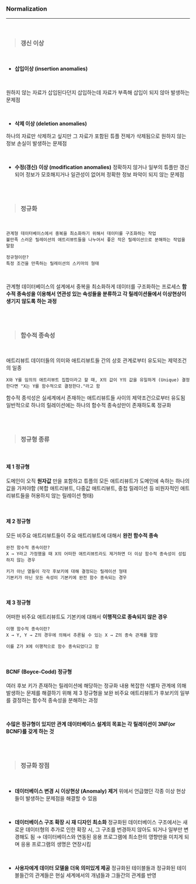 ### Normalization
---

<br>

>### __갱신 이상__

<br>

- __삽입이상 (insertion anomalies)__

<br>

원하지 않는 자료가 삽입된다던지 삽입하는데 자료가 부족해 삽입이 되지 않아 발생하는 문제점

<br>

- __삭제 이상 (deletion anomalies)__

하나의 자료만 삭제하고 싶지만 그 자료가 포함된 튜플 전체가 삭제됨으로 원하지 않는 정보 손실이 발생하는 문제점

<br>

- __수정(갱신) 이상 (modification anomalies)__
정확하지 않거나 일부의 튜플만 갱신되어 정보가 모호해지거나 일관성이 없어져 정확한 정보 파악이 되지 않는 문제점

<br><br>

>### __정규화__

<br>

~~~
관계형 데이터베이스에서 중복을 최소화하기 위해서 데이터를 구조화하는 작업
불만족 스러운 릴레이션의 애트리뷰트들을 나누어서 좋은 작은 릴레이션으로 분해하는 작업을 말함

정규형이란?
특정 조건을 만족하는 릴레이션의 스키마의 형태
~~~

<br>

관계형 데이터베이스의 설계에서 중복을 최소화하게 데이터를 구조화하는 프로세스
__함수적 종속성을 이용해서 연관성 있는 속성들을 분류하고 각 릴레이션들에서 이상현상이 생기지 않도록 하는 과정__

<br><br>

>### __함수적 종속성__

<br>

애트리뷰트 데이터들의 의미와 애트리뷰트들 간의 상호 관계로부터 유도되는 제약조건의 일종
~~~
X와 Y를 임의의 애트리뷰트 집합이라고 할 때, X의 값이 Y의 값을 유일하게 (Unique) 결정한다면 "X는 Y를 함수적으로 결정한다."라고 함
~~~
함수적 종석성은 실세계에서 존재하는 애트리뷰트들 사이의 제약조건으로부터 유도됨
일반적으로 하나의 릴레이션에는 하나의 함수적 종속성만이 존재하도록 정규화

<br><br>

>### __정규형 종류__

<br>

#### 제 1 정규형
도메인이 오직 __원자값__ 만을 포함하고 튜플의 모든 애트리뷰트가 도메인에 속하는 하나의 값을 가져야함
(복합 애트리뷰트, 다중값 애트리뷰트, 중첩 릴레이션 등 비원자적인 애트리뷰트들을 허용하지 않는 릴레이션 형태)

<br>

#### 제 2 정규형
모든 비주요 애트리뷰트들이 주요 애트리뷰트에 대해서 __완전 함수적 종속__
~~~
완전 함수적 종속이란?
X → Y라고 가정했을 때 X의 어떠한 애트리뷰트라도 제거하면 더 이상 함수적 종속성이 성립하지 않는 경우

키가 아닌 열들이 각각 후보키에 대해 결정되는 릴레이션 형태
기본키가 아닌 모든 속성이 기본키에 완전 함수 종속되는 경우
~~~

<br>

#### 제 3 정규형
어떠한 비주요 애트리뷰트도 기본키에 대해서 __이행적으로 종속되지 않은 경우__
~~~
이행 함수적 종속이란?
X → Y, Y → Z의 경우에 의해서 추론될 수 있는 X → Z의 종속 관계를 말함

이를 Z가 X에 이행적으로 함수 종속되었다고 함
~~~


<br>

#### BCNF (Boyce-Codd) 정규형
여러 후보 키가 존재하는 릴레이션에 해당하는 정규화 내용
복잡한 식별자 관계에 의해 발생하는 문제를 해결하기 위해 제 3 정규형을 보완
비주요 애트리뷰트가 후보키의 일부를 결정하는 함수적 종속성을 분해하는 과정

<br>

__수많은 정규형이 있지만 관계 데이터베이스 설계의 목표는 각 릴레이션이 3NF(or BCNF)를 갖게 하는 것__

<br><br>

>### __정규화 장점__

<br>

- __데이터베이스 변경 시 이상현상 (Anomaly) 제거__
위에서 언급했던 각종 이상 현상들이 발생하는 문제점을 해결할 수 있음

<br>

- __데이터베이스 구조 확장 시 재 디자인 최소화__
정규화된 데이터베이스 구조에서는 새로운 데이터형의 추가로 인한 확장 시, 그 구조를 번경하지 않아도 되거나 일부만 변경해도 됨
→ 데이터베이스와 연동된 응용 프로그램에 최소한의 영향만을 미치게 되며 응용 프로그램의 생명은 연장시킴

<br>

- __사용자에게 데이터 모델을 더욱 의미있게 제공__
정규화된 테이블들과 정규화된 테이블들간의 관계들은 현실 세계에서의 개념들과 그들간의 관계를 반영
